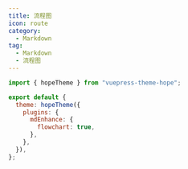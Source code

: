 ```yaml
---
title: 流程图
icon: route
category:
  - Markdown
tag:
  - Markdown
  - 流程图
---
```


<!-- @include: @md-enhance/zh/guide/chart/flowchart.md#before -->

```js {7} title=".vuepress/config.js"
import { hopeTheme } from "vuepress-theme-hope";

export default {
  theme: hopeTheme({
    plugins: {
      mdEnhance: {
        flowchart: true,
      },
    },
  }),
};
```

<!-- @include: @md-enhance/zh/guide/chart/flowchart.md#after -->
